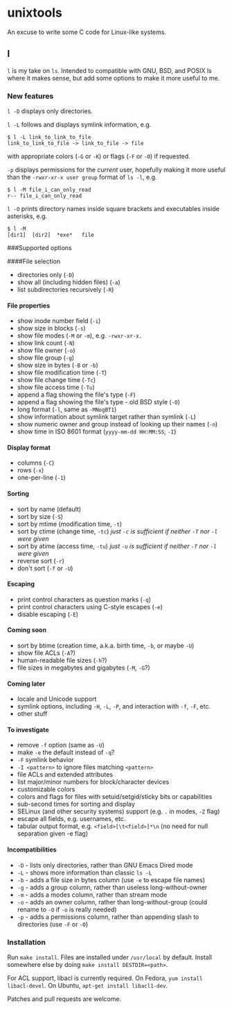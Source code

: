 unixtools
=========

An excuse to write some C code for Linux-like systems.

l
-

`l` is my take on `ls`.  Intended to compatible with GNU, BSD, and POSIX ls
where it makes sense, but add some options to make it more useful to me.

### New features

`l -D` displays only directories.

`l -L` follows and displays symlink information, e.g.

    $ l -L link_to_link_to_file
    link_to_link_to_file -> link_to_file -> file

with appropriate colors (`-G` or `-K`) or flags (`-F` or `-O`) if requested.

`-p` displays permissions for the _current_ user, hopefully
making it more useful than the `-rwxr-xr-x user group` format of `ls -l`,
e.g.

    $ l -M file_i_can_only_read
    r-- file_i_can_only_read

`l -O` prints directory names inside square brackets and executables inside
asterisks, e.g.

    $ l -M
    [dir1]  [dir2]  *exe*   file

###Supported options

####File selection
 * directories only (`-D`)
 * show all (including hidden files) (`-a`)
 * list subdirectories recursively (`-R`)

#### File properties
 * show inode number field (`-i`)
 * show size in blocks (`-s`)
 * show file modes (`-M` or `-m`), e.g. `-rwxr-xr-x.`
 * show link count (`-N`)
 * show file owner (`-o`)
 * show file group (`-g`)
 * show size in bytes (`-B` or `-b`)
 * show file modification time (`-T`)
 * show file change time (`-Tc`)
 * show file access time (`-Tu`)
 * append a flag showing the file's type (`-F`)
 * append a flag showing the file's type - old BSD style (`-O`)
 * long format (`-l`, same as `-MNogBT1`)
 * show information about symlink target rather than symlink (`-L`)
 * show numeric owner and group instead of looking up their names (`-n`)
 * show time in ISO 8601 format (`yyyy-mm-dd HH:MM:SS`, `-I`)

#### Display format
 * columns (`-C`)
 * rows (`-x`)
 * one-per-line (`-1`)

#### Sorting
 * sort by name (default)
 * sort by size (`-S`)
 * sort by mtime (modification time, `-t`)
 * sort by ctime (change time, `-tc`) _just `-c` is sufficient if neither `-T` nor `-l` were given_
 * sort by atime (access time, `-tu`) _just `-u` is sufficient if neither `-T` nor `-l` were given_
 * reverse sort (`-r`)
 * don't sort (`-f` or `-U`)

#### Escaping
 * print control characters as question marks (`-q`)
 * print control characters using C-style escapes (`-e`)
 * disable escaping (`-E`)

#### Coming soon
 * sort by btime (creation time, a.k.a. birth time, `-b`, or maybe `-U`)
 * show file ACLs (`-A`?)
 * human-readable file sizes (`-h`?)
 * file sizes in megabytes and gigabytes (`-M`, `-G`?)

#### Coming later
 * locale and Unicode support
 * symlink options, including `-H`, `-L`, `-P`, and interaction with `-f`, `-F`, etc.
 * other stuff

#### To investigate
 * remove `-f` option (same as `-U`)
 * make `-e` the default instead of `-q`?
 * `-F` symlink behavior
 * `-I <pattern>` to ignore files matching `<pattern>`
 * file ACLs and extended attributes
 * list major/minor numbers for block/character devices
 * customizable colors
 * colors and flags for files with setuid/setgid/sticky bits or capabilities
 * sub-second times for sorting and display
 * SELinux (and other security systems) support (e.g. `.` in modes, `-Z` flag)
 * escape all fields, e.g. usernames, etc.
 * tabular output format, e.g. `<field>[\t<field>]*\n` (no need for null separation given -e flag)

#### Incompatibilities
 * `-D` - lists only directories, rather than GNU Emacs Dired mode
 * `-L` - shows more information than classic `ls -L`
 * `-b` - adds a file size in bytes column (use `-e` to escape file names)
 * `-g` - adds a group column, rather than useless long-without-owner
 * `-m` - adds a modes column, rather than stream mode
 * `-o` - adds an owner column, rather than long-without-group (could rename to `-O` if `-o` is really needed)
 * `-p` - adds a permissions column, rather than appending slash to directories (use `-F` or `-O`)

### Installation

Run `make install`.  Files are installed under `/usr/local` by default.  Install
somewhere else by doing `make install DESTDIR=<path>`.

For ACL support, libacl is currently required.  On Fedora, `yum install
libacl-devel`.  On Ubuntu, `apt-get install libacl1-dev`.

Patches and pull requests are welcome.
